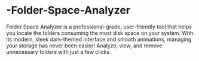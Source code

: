 # -Folder-Space-Analyzer
Folder Space Analyzer is a professional-grade, user-friendly tool that helps you locate the folders consuming the most disk space on your system. With its modern, sleek dark-themed interface and smooth animations, managing your storage has never been easier! Analyze, view, and remove unnecessary folders with just a few clicks.
